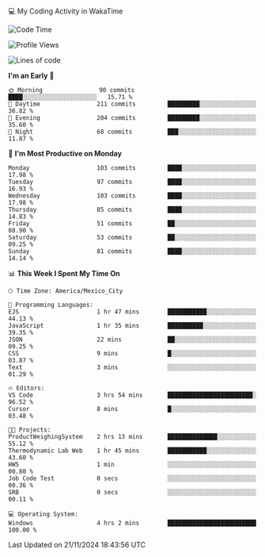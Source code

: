 💻 My Coding Activity in WakaTime
<!--START_SECTION:waka-->
![Code Time](http://img.shields.io/badge/Code%20Time-112%20hrs%2058%20mins-blue)

![Profile Views](http://img.shields.io/badge/Profile%20Views-9-blue)

![Lines of code](https://img.shields.io/badge/From%20Hello%20World%20I%27ve%20Written-1.8%20million%20lines%20of%20code-blue)

**I'm an Early 🐤** 

```text
🌞 Morning                90 commits          ████░░░░░░░░░░░░░░░░░░░░░   15.71 % 
🌆 Daytime                211 commits         █████████░░░░░░░░░░░░░░░░   36.82 % 
🌃 Evening                204 commits         █████████░░░░░░░░░░░░░░░░   35.60 % 
🌙 Night                  68 commits          ███░░░░░░░░░░░░░░░░░░░░░░   11.87 % 
```
📅 **I'm Most Productive on Monday** 

```text
Monday                   103 commits         ████░░░░░░░░░░░░░░░░░░░░░   17.98 % 
Tuesday                  97 commits          ████░░░░░░░░░░░░░░░░░░░░░   16.93 % 
Wednesday                103 commits         ████░░░░░░░░░░░░░░░░░░░░░   17.98 % 
Thursday                 85 commits          ████░░░░░░░░░░░░░░░░░░░░░   14.83 % 
Friday                   51 commits          ██░░░░░░░░░░░░░░░░░░░░░░░   08.90 % 
Saturday                 53 commits          ██░░░░░░░░░░░░░░░░░░░░░░░   09.25 % 
Sunday                   81 commits          ████░░░░░░░░░░░░░░░░░░░░░   14.14 % 
```


📊 **This Week I Spent My Time On** 

```text
🕑︎ Time Zone: America/Mexico_City

💬 Programming Languages: 
EJS                      1 hr 47 mins        ███████████░░░░░░░░░░░░░░   44.13 % 
JavaScript               1 hr 35 mins        ██████████░░░░░░░░░░░░░░░   39.35 % 
JSON                     22 mins             ██░░░░░░░░░░░░░░░░░░░░░░░   09.25 % 
CSS                      9 mins              █░░░░░░░░░░░░░░░░░░░░░░░░   03.87 % 
Text                     3 mins              ░░░░░░░░░░░░░░░░░░░░░░░░░   01.29 % 

🔥 Editors: 
VS Code                  3 hrs 54 mins       ████████████████████████░   96.52 % 
Cursor                   8 mins              █░░░░░░░░░░░░░░░░░░░░░░░░   03.48 % 

🐱‍💻 Projects: 
ProductWeighingSystem    2 hrs 13 mins       ██████████████░░░░░░░░░░░   55.12 % 
Thermodynamic Lab Web    1 hr 45 mins        ███████████░░░░░░░░░░░░░░   43.60 % 
HW5                      1 min               ░░░░░░░░░░░░░░░░░░░░░░░░░   00.80 % 
Job Code Test            0 secs              ░░░░░░░░░░░░░░░░░░░░░░░░░   00.36 % 
SRB                      0 secs              ░░░░░░░░░░░░░░░░░░░░░░░░░   00.11 % 

💻 Operating System: 
Windows                  4 hrs 2 mins        █████████████████████████   100.00 % 
```


 Last Updated on 21/11/2024 18:43:56 UTC
<!--END_SECTION:waka-->
